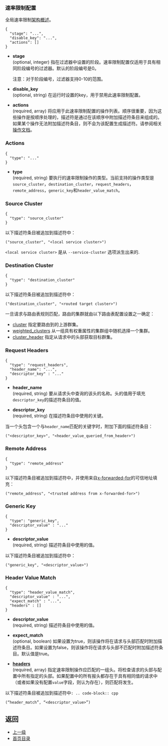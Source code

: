 ### 速率限制配置
全局速率限制[架构概述](../../Introduction/Architectureoverview/Globalratelimiting.md)。

```
{
  "stage": "...",
  "disable_key": "...",
  "actions": []
}
```
- **stage**<br />
	(optional, integer) 指在过滤器中设置的阶段。速率限制配置仅适用于具有相同阶段编号的过滤器。默认的阶段编号是0。

    注意：对于阶段编号，过滤器支持0-10的范围。

- **disable_key**<br />
	(optional, string) 在运行时设置的key，用于禁用此速率限制配置。

- **actions**<br />
	(required, array) 将应用于此速率限制配置的操作列表。顺序很重要，因为这些操作是按顺序处理的，描述符是通过在该顺序中附加描述符条目来组成的。如果某个操作无法附加描述符条目，则不会为该配置生成描述符。请参阅相关[操作文档](../../Configurationreference/HTTPfilters/Ratelimit.md)。

### Actions
```
{
  "type": "..."
}
```
- **type**<br />
	(required, string) 要执行的速率限制操作的类型。当前支持的操作类型是`source_cluster`，`destination_cluster`，`request_headers`，`remote_address`，`generic_key`和`header_value_match`。

### Source Cluster
```
{
  "type": "source_cluster"
}
```
以下描述符条目被追加到描述符中：

```
("source_cluster", "<local service cluster>")
```

`<local service cluster>` 是从 `--service-cluster` 选项派生出来的.

### Destination Cluster
```
{
  "type": "destination_cluster"
}
```
以下描述符条目被追加到描述符中：

```
("destination_cluster", "<routed target cluster>")
```

一旦请求与路由表规则匹配，路由的集群就由以下路由表配置设置之一确定：

- [cluster](../../v1APIreference/HTTPRouteconfiguration/Route.md#cluster) 指定要路由到的上游群集。
- [weighted_clusters](../../v1APIreference/HTTPRouteconfiguration/Route.md#weighted_clusters) 从一组具有权重属性的集群组中随机选择一个集群。
- [cluster_header](../../v1APIreference/HTTPRouteconfiguration/Route.md#cluster_header) 指定从请求中的头部获取目标群集。

### Request Headers
```
{
  "type": "request_headers",
  "header_name": "...",
  "descriptor_key" : "..."
}
```
- **header_name**<br />
	(required, string) 要从请求头中查询的该头的名称。头的值用于填充`descriptor_key`的描述符条目的值。

- **descriptor_key**<br />
	(required, string) 在描述符条目中使用的关键。

当一个头包含一个与`header_name`匹配的关键字时，附加下面的描述符条目：

```
("<descriptor_key>", "<header_value_queried_from_header>")
```

### Remote Address
```
{
  "type": "remote_address"
}
```
以下描述符条目被追加到描述符中，并使用来自[x-forwarded-for](../../Configurationreference/HTTPconnectionmanager/HTTPheadermanipulation.md#x-forwarded-for)的可信地址填充：

```
("remote_address", "<trusted address from x-forwarded-for>")
```

### Generic Key
```
{
  "type": "generic_key",
  "descriptor_value" : "..."
}
```
- **descriptor_value**<br />
	(required, string) 描述符条目中使用的值。

以下描述符条目被追加到描述符中：

```
("generic_key", "<descriptor_value>")
```

### Header Value Match
```
{
  "type": "header_value_match",
  "descriptor_value" : "...",
  "expect_match" : "...",
  "headers" : []
}
```
- **descriptor_value**<br />
	(required, string) 描述符条目中使用的值。

- **expect_match**<br />
	(optional, boolean) 如果设置为true，则该操作将在请求与头部匹配时附加描述符条目。如果设置为false，则该操作将在请求与头部不匹配时附加描述符条目。默认值是true。

- **[headers](../../v1APIreference/HTTPRouteconfiguration/Route.md#headers)**<br />
	(required, array) 指定速率限制操作应匹配的一组头。将检查请求的头部与配置中所有指定的头部。如果配置中的所有报头都存在于具有相同值的请求中（或者如果没有配置`value`字段，则认为存在），则匹配将发生。

以下描述符条目被追加到描述符中`: .. code-block:: cpp`

```
(“header_match”, “<descriptor_value>”)
```

## 返回
- [上一级](../HTTPRouteconfiguration.md)
- [首页目录](../../README.md)